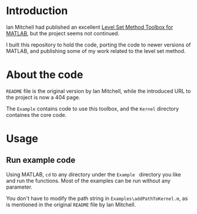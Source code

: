 # Introduction

Ian Mitchell had published an excellent [Level Set Method Toolbox for MATLAB](https://www.cs.ubc.ca/~mitchell/ToolboxLS/), but the project seems not continued.

I built this repository to hold the code, porting the code to newer versions of MATLAB, and publishing some of my work related to the level set method.

# About the code

`README` file is the original version by Ian Mitchell, while the introduced URL to the project is now a 404 page.

The `Example` contains code to use this toolbox, and the `Kernel` directory containes the core code.

# Usage

## Run example code

Using MATLAB, `cd` to any directory under the `Example ` directory you like and run the functions. Most of the examples can be run without any parameter.

You don't have to modify the path string in `Examples\addPathToKernel.m`, as is mentioned in the original `README` file by Ian Mitchell.